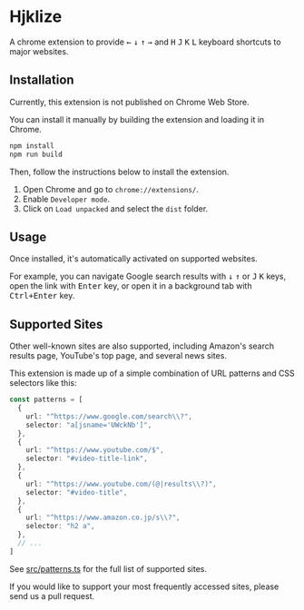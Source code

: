 # Hjklize

A chrome extension to provide <kbd>←</kbd> <kbd>↓</kbd> <kbd>↑</kbd> <kbd>→</kbd> and <kbd>H</kbd> <kbd>J</kbd> <kbd>K</kbd> <kbd>L</kbd> keyboard shortcuts to major websites.

## Installation

Currently, this extension is not published on Chrome Web Store.

You can install it manually by building the extension and loading it in Chrome.

```bash
npm install
npm run build
```

Then, follow the instructions below to install the extension.

1. Open Chrome and go to `chrome://extensions/`.
2. Enable `Developer mode`.
3. Click on `Load unpacked` and select the `dist` folder.

## Usage

Once installed, it's automatically activated on supported websites.

For example, you can navigate Google search results with <kbd>↓</kbd> <kbd>↑</kbd> or <kbd>J</kbd> <kbd>K</kbd> keys, open the link with <kbd>Enter</kbd> key, or open it in a background tab with <kbd>Ctrl+Enter</kbd> key.

## Supported Sites

Other well-known sites are also supported, including Amazon's search results page, YouTube's top page, and several news sites.

This extension is made up of a simple combination of URL patterns and CSS selectors like this:

```ts
const patterns = [
  {
    url: "^https://www.google.com/search\\?",
    selector: "a[jsname='UWckNb']",
  },
  {
    url: "^https://www.youtube.com/$",
    selector: "#video-title-link",
  },
  {
    url: "^https://www.youtube.com/(@|results\\?)",
    selector: "#video-title",
  },
  {
    url: "^https://www.amazon.co.jp/s\\?",
    selector: "h2 a",
  },
  // ...
]
```

See [src/patterns.ts](src/patterns.ts) for the full list of supported sites.

If you would like to support your most frequently accessed sites, please send us a pull request.
